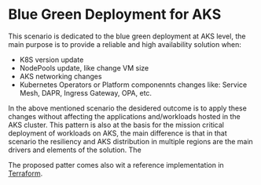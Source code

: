 # Blue Green Deployment for AKS
This scenario is dedicated to the blue green deployment at AKS level, the main purpose is to provide a reliable and high availability solution when:
- K8S version update
- NodePools update, like change VM size
- AKS networking changes
- Kubernetes Operators or Platform componennts changes like: Service Mesh, DAPR, Ingress Gateway, OPA, etc.

In the above mentioned scenario the desidered outcome is to apply these changes without affecting the applications and/workloads hosted in the AKS cluster.
This pattern is also at the basis for the mission critical deployment of workloads on AKS, the main difference is that in that scenario the resiliency and AKS distribution in multiple regions are the main drivers and elements of the solution.
The 

The proposed patter comes also wit a reference implementation in [Terraform](./Terraform/).